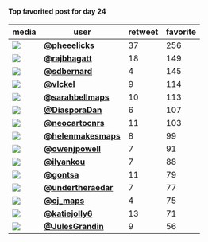 #### Top favorited post for day 24
| media                                                                                        | user                                                                            |   retweet |   favorite |
|----------------------------------------------------------------------------------------------|---------------------------------------------------------------------------------|-----------|------------|
| ![](http://pbs.twimg.com/ext_tw_video_thumb/1331158657296424960/pu/img/dnQ6FUbp4zFNCKji.jpg) | **[@pheeelicks](https://twitter.com/twitter/statuses/1331159219056357378)**     |        37 |        256 |
| ![](http://pbs.twimg.com/media/EnmoDmcVEAMMH3M.jpg)                                          | **[@rajbhagatt](https://twitter.com/twitter/statuses/1331280672871260167)**     |        18 |        149 |
| ![](http://pbs.twimg.com/media/Enl994DWMAAoTlJ.jpg)                                          | **[@sdbernard](https://twitter.com/twitter/statuses/1331233813217898498)**      |         4 |        145 |
| ![](http://pbs.twimg.com/media/Enl4NehXYAE8ytQ.jpg)                                          | **[@vlckel](https://twitter.com/twitter/statuses/1331227426156912641)**         |         9 |        114 |
| ![](http://pbs.twimg.com/ext_tw_video_thumb/1331279698798645248/pu/img/haLMpFbxOntQ7Xpo.jpg) | **[@sarahbellmaps](https://twitter.com/twitter/statuses/1331281282991484930)**  |        10 |        113 |
| ![](http://pbs.twimg.com/media/EnnbFn6XcAUWtuG.jpg)                                          | **[@DiasporaDan](https://twitter.com/twitter/statuses/1331336065077088262)**    |         6 |        107 |
| ![](http://pbs.twimg.com/media/EnkurtYXMAUd0ya.jpg)                                          | **[@neocartocnrs](https://twitter.com/twitter/statuses/1331146558998523906)**   |        11 |        103 |
| ![](http://pbs.twimg.com/media/EnlhU1bWMAAnU6C.png)                                          | **[@helenmakesmaps](https://twitter.com/twitter/statuses/1331202310148665346)** |         8 |         99 |
| ![](http://pbs.twimg.com/media/Enk3yF-WEAcUldC.jpg)                                          | **[@owenjpowell](https://twitter.com/twitter/statuses/1331156585624854528)**    |         7 |         91 |
| ![](http://pbs.twimg.com/media/EnkvrkIW4AEO5y9.jpg)                                          | **[@ilyankou](https://twitter.com/twitter/statuses/1331147736016629760)**       |         7 |         88 |
| ![](http://pbs.twimg.com/media/EnntlQbXUAE1j8A.jpg)                                          | **[@gontsa](https://twitter.com/twitter/statuses/1331356421376643073)**         |        11 |         79 |
| ![](http://pbs.twimg.com/media/Enmf0IPXIAE2duQ.jpg)                                          | **[@undertheraedar](https://twitter.com/twitter/statuses/1331271564504018951)** |         7 |         77 |
| ![](http://pbs.twimg.com/media/Enk1gOpW4AQCo53.jpg)                                          | **[@cj_maps](https://twitter.com/twitter/statuses/1331154229256450048)**        |         4 |         75 |
| ![](http://pbs.twimg.com/media/EnjlGH1XIAAJiQ8.jpg)                                          | **[@katiejolly6](https://twitter.com/twitter/statuses/1331065812938059776)**    |        13 |         71 |
| ![](http://pbs.twimg.com/media/Enkz2qPXIAEuEJz.jpg)                                          | **[@JulesGrandin](https://twitter.com/twitter/statuses/1331152267521744898)**   |         9 |         56 |
 

